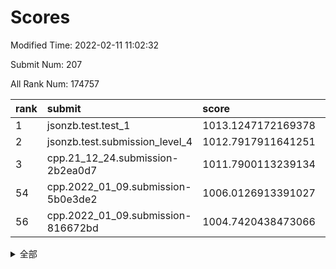 # Scores

Modified Time: 2022-02-11 11:02:32

Submit Num: 207

All Rank Num: 174757

| rank |               submit               |       score        |       sigma        | pk_num |
| :--- | :--------------------------------- | :----------------- | :----------------- | :----- |
| 1    | jsonzb.test.test_1                 | 1013.1247172169378 | 0.8259166345704506 | 3375   |
| 2    | jsonzb.test.submission_level_4     | 1012.7917911641251 | 0.7918735262376594 | 3380   |
| 3    | cpp.21_12_24.submission-2b2ea0d7   | 1011.7900113239134 | 0.7667357821336613 | 3376   |
| 54   | cpp.2022_01_09.submission-5b0e3de2 | 1006.0126913391027 | 0.7243978526274434 | 3377   |
| 56   | cpp.2022_01_09.submission-816672bd | 1004.7420438473066 | 0.7174654267549622 | 3373   |


<details>
<summary>全部</summary>

| rank |                 submit                 |       score        |       sigma        | pk_num |
| :--- | :------------------------------------- | :----------------- | :----------------- | :----- |
| 1    | jsonzb.test.test_1                     | 1013.1247172169378 | 0.8259166345704506 | 3375   |
| 2    | jsonzb.test.submission_level_4         | 1012.7917911641251 | 0.7918735262376594 | 3380   |
| 3    | cpp.21_12_24.submission-2b2ea0d7       | 1011.7900113239134 | 0.7667357821336613 | 3376   |
| 4    | gobigger.level_3.submission_level_3_28 | 1011.2563732315996 | 0.7910230383157273 | 3377   |
| 5    | gobigger.level_3.submission_level_3_46 | 1011.0285731852307 | 0.7608016455931186 | 3373   |
| 6    | gobigger.level_3.submission_level_3_15 | 1010.9939340214713 | 0.7700860422382345 | 3378   |
| 7    | gobigger.level_3.submission_level_3_45 | 1010.9403215799133 | 0.7821747714258388 | 3376   |
| 8    | gobigger.level_3.submission_level_3_48 | 1010.8805110470937 | 0.7668900760533796 | 3376   |
| 9    | gobigger.level_3.submission_level_3_1  | 1010.8595113711084 | 0.7620150898354744 | 3382   |
| 10   | gobigger.level_3.submission_level_3_10 | 1010.8039222158258 | 0.7675267690706921 | 3376   |
| 11   | gobigger.level_3.submission_level_3_36 | 1010.7882783902436 | 0.741690187106604  | 3380   |
| 12   | gobigger.level_3.submission_level_3_43 | 1010.7616487728253 | 0.7606407524150253 | 3378   |
| 13   | gobigger.level_3.submission_level_3_32 | 1010.706492943237  | 0.7981419876823881 | 3381   |
| 14   | gobigger.level_3.submission_level_3_9  | 1010.6566549352904 | 0.7559741560981957 | 3381   |
| 15   | gobigger.level_3.submission_level_3_41 | 1010.6185109067197 | 0.7751145930710195 | 3378   |
| 16   | gobigger.level_3.submission_level_3_5  | 1010.5042477397581 | 0.7832168824596492 | 3380   |
| 17   | gobigger.level_3.submission_level_3_29 | 1010.4764074178327 | 0.7536483661391284 | 3378   |
| 18   | gobigger.level_3.submission_level_3_20 | 1010.41591000127   | 0.7641674983695684 | 3377   |
| 19   | gobigger.level_3.submission_level_3_22 | 1010.3698661793038 | 0.7675586237507303 | 3371   |
| 20   | gobigger.level_3.submission_level_3_42 | 1010.3038555174315 | 0.767961720993679  | 3374   |
| 21   | gobigger.level_3.submission_level_3_27 | 1010.228772852603  | 0.7717535414583212 | 3377   |
| 22   | gobigger.level_3.submission_level_3_16 | 1010.1800017324772 | 0.7484946412330449 | 3376   |
| 23   | gobigger.level_3.submission_level_3_18 | 1010.12783757545   | 0.7572242764129135 | 3379   |
| 24   | gobigger.level_3.submission_level_3_38 | 1010.1059594866883 | 0.7598073045880734 | 3376   |
| 25   | gobigger.level_3.submission_level_3_23 | 1010.1057799390542 | 0.7569361320997133 | 3376   |
| 26   | gobigger.level_3.submission_level_3_25 | 1010.0958052311711 | 0.7687535856385186 | 3374   |
| 27   | gobigger.level_3.submission_level_3_12 | 1010.0286842974035 | 0.7613257265897886 | 3377   |
| 28   | gobigger.level_3.submission_level_3_6  | 1010.0041105367346 | 0.7613607934415775 | 3376   |
| 29   | gobigger.level_3.submission_level_3_40 | 1009.9824737559691 | 0.7553460531445646 | 3379   |
| 30   | gobigger.level_3.submission_level_3_3  | 1009.9377619499595 | 0.7366142703435543 | 3374   |
| 31   | gobigger.level_3.submission_level_3_2  | 1009.9123040655946 | 0.7765263850216274 | 3373   |
| 32   | gobigger.level_3.submission_level_3_24 | 1009.8977267648236 | 0.761679793610325  | 3378   |
| 33   | gobigger.level_3.submission_level_3_8  | 1009.8051646226628 | 0.744224797602517  | 3374   |
| 34   | gobigger.level_3.submission_level_3_4  | 1009.8026055455271 | 0.7598183114261033 | 3375   |
| 35   | gobigger.level_3.submission_level_3_35 | 1009.773803557307  | 0.7528825454091959 | 3380   |
| 36   | gobigger.level_3.submission_level_3_0  | 1009.716992771235  | 0.7822293670327218 | 3380   |
| 37   | gobigger.level_3.submission_level_3_11 | 1009.7097346457696 | 0.7278815901564799 | 3379   |
| 38   | gobigger.level_3.submission_level_3_13 | 1009.6502940665429 | 0.7465834065594547 | 3379   |
| 39   | gobigger.level_3.submission_level_3_39 | 1009.5989223918601 | 0.746823003277715  | 3379   |
| 40   | gobigger.level_3.submission_level_3_7  | 1009.5751952221566 | 0.7726377978003923 | 3374   |
| 41   | gobigger.level_3.submission_level_3_19 | 1009.554765748853  | 0.7544725537717831 | 3377   |
| 42   | gobigger.level_3.submission_level_3_31 | 1009.4028298305819 | 0.7432662048521594 | 3373   |
| 43   | gobigger.level_3.submission_level_3_30 | 1009.3280382532672 | 0.7439514497781035 | 3377   |
| 44   | gobigger.level_3.submission_level_3_47 | 1009.261117569063  | 0.7481144928418704 | 3376   |
| 45   | gobigger.level_3.submission_level_3_37 | 1009.2507106427283 | 0.7312418925233845 | 3371   |
| 46   | gobigger.level_3.submission_level_3_26 | 1009.2281824493728 | 0.7697751696466707 | 3377   |
| 47   | gobigger.level_3.submission_level_3_21 | 1009.2109773546799 | 0.766532110120992  | 3374   |
| 48   | gobigger.level_3.submission_level_3_34 | 1009.1431611933377 | 0.7419348151413371 | 3379   |
| 49   | gobigger.level_3.submission_level_3_33 | 1008.9246210150595 | 0.7486051279516931 | 3372   |
| 50   | gobigger.level_3.submission_level_3_49 | 1008.8860315883607 | 0.7444950390228214 | 3377   |
| 51   | gobigger.level_3.submission_level_3_44 | 1008.7123273776232 | 0.7444399731992316 | 3378   |
| 52   | gobigger.level_3.submission_level_3_14 | 1008.4990063015649 | 0.7430238939980582 | 3373   |
| 53   | gobigger.level_3.submission_level_3_17 | 1008.4842655716579 | 0.7310283123287021 | 3382   |
| 54   | cpp.2022_01_09.submission-5b0e3de2     | 1006.0126913391027 | 0.7243978526274434 | 3377   |
| 55   | gobigger.level_1.submission_level_1_10 | 1004.9252462376404 | 0.7216785079885669 | 3376   |
| 56   | cpp.2022_01_09.submission-816672bd     | 1004.7420438473066 | 0.7174654267549622 | 3373   |
| 57   | gobigger.level_1.submission_level_1_21 | 1004.5590174979374 | 0.7252619520585342 | 3373   |
| 58   | gobigger.level_1.submission_level_1_27 | 1004.4288940812432 | 0.7296949095196431 | 3376   |
| 59   | gobigger.level_1.submission_level_1_29 | 1004.3854662997952 | 0.7209234257706465 | 3378   |
| 60   | gobigger.level_1.submission_level_1_2  | 1004.3242031487177 | 0.6991443119046072 | 3375   |
| 61   | gobigger.level_1.submission_level_1_6  | 1004.3179983414815 | 0.7263141844958906 | 3377   |
| 62   | gobigger.level_1.submission_level_1_22 | 1004.2136709836617 | 0.716986862814316  | 3372   |
| 63   | gobigger.level_1.submission_level_1_31 | 1004.1512878263245 | 0.7188494349409004 | 3378   |
| 64   | gobigger.level_1.submission_level_1_26 | 1004.1015338508448 | 0.7218212609374591 | 3378   |
| 65   | gobigger.level_1.submission_level_1_20 | 1004.0363398637691 | 0.7309016119126651 | 3382   |
| 66   | gobigger.level_1.submission_level_1_15 | 1003.8396002796417 | 0.7114796082745627 | 3371   |
| 67   | gobigger.level_1.submission_level_1_41 | 1003.8064439251605 | 0.7111226630687429 | 3377   |
| 68   | gobigger.level_1.submission_level_1_23 | 1003.6964885708833 | 0.7117072038580073 | 3380   |
| 69   | gobigger.level_1.submission_level_1_30 | 1003.6425246391127 | 0.7209298296416035 | 3380   |
| 70   | gobigger.level_1.submission_level_1_33 | 1003.4475079952985 | 0.7214771025620698 | 3379   |
| 71   | gobigger.level_1.submission_level_1_34 | 1003.4348711431929 | 0.7191101619425272 | 3374   |
| 72   | gobigger.level_1.submission_level_1_14 | 1003.4315427890018 | 0.7066407993706865 | 3377   |
| 73   | gobigger.level_1.submission_level_1_43 | 1003.4126049558529 | 0.7107862961080084 | 3379   |
| 74   | gobigger.level_1.submission_level_1_39 | 1003.4031402247383 | 0.7109181505726848 | 3376   |
| 75   | gobigger.level_1.submission_level_1_3  | 1003.3941073588757 | 0.7151789197993664 | 3379   |
| 76   | gobigger.level_1.submission_level_1_38 | 1003.3911646256927 | 0.7220190585934342 | 3374   |
| 77   | gobigger.level_1.submission_level_1_16 | 1003.3778848643938 | 0.7042450037078484 | 3378   |
| 78   | gobigger.level_1.submission_level_1_46 | 1003.3094428394483 | 0.7212891800772749 | 3377   |
| 79   | gobigger.level_1.submission_level_1_4  | 1003.2694082701508 | 0.7198409312628313 | 3377   |
| 80   | gobigger.level_1.submission_level_1_35 | 1003.2103175266236 | 0.7183728007544533 | 3374   |
| 81   | gobigger.level_1.submission_level_1_17 | 1003.16775483973   | 0.701002213868542  | 3379   |
| 82   | gobigger.level_1.submission_level_1_42 | 1003.1583185423417 | 0.7291114546717778 | 3378   |
| 83   | gobigger.level_1.submission_level_1_11 | 1003.1477833428543 | 0.7173040691081937 | 3374   |
| 84   | gobigger.level_1.submission_level_1_24 | 1003.1409937829354 | 0.7078479048844858 | 3379   |
| 85   | gobigger.level_1.submission_level_1_36 | 1003.1386906087874 | 0.7087761557927534 | 3379   |
| 86   | gobigger.level_1.submission_level_1_0  | 1003.1245143283297 | 0.7160227655544384 | 3370   |
| 87   | gobigger.level_1.submission_level_1_1  | 1003.1137367224779 | 0.7209461212185941 | 3380   |
| 88   | gobigger.level_1.submission_level_1_47 | 1003.0884857735296 | 0.7268529479277769 | 3377   |
| 89   | gobigger.level_1.submission_level_1_48 | 1002.9688978334345 | 0.7293249281007324 | 3376   |
| 90   | gobigger.level_1.submission_level_1_9  | 1002.9673351004614 | 0.7187435061439101 | 3376   |
| 91   | gobigger.level_1.submission_level_1_13 | 1002.9273936783949 | 0.7179358156747618 | 3377   |
| 92   | gobigger.level_1.submission_level_1_37 | 1002.9217886790145 | 0.7181190636960845 | 3370   |
| 93   | gobigger.level_1.submission_level_1_19 | 1002.9072925181621 | 0.7238062580790592 | 3378   |
| 94   | gobigger.level_1.submission_level_1_32 | 1002.8930460286316 | 0.7118036583214201 | 3379   |
| 95   | gobigger.level_1.submission_level_1_8  | 1002.863717454141  | 0.7255812884669365 | 3381   |
| 96   | gobigger.level_1.submission_level_1_49 | 1002.7609223617878 | 0.7140730788962973 | 3379   |
| 97   | gobigger.level_1.submission_level_1_45 | 1002.5498370681281 | 0.7026457817151105 | 3376   |
| 98   | gobigger.level_1.submission_level_1_44 | 1002.5351493548447 | 0.7122737731867321 | 3377   |
| 99   | gobigger.level_1.submission_level_1_5  | 1002.4323389150626 | 0.7184821641288748 | 3380   |
| 100  | gobigger.level_1.submission_level_1_40 | 1002.4281415942326 | 0.7174557409203632 | 3374   |
| 101  | gobigger.level_1.submission_level_1_18 | 1002.4099822281717 | 0.7103294796825956 | 3382   |
| 102  | gobigger.level_1.submission_level_1_7  | 1002.2994533043325 | 0.7119737780364754 | 3381   |
| 103  | gobigger.level_1.submission_level_1_25 | 1002.1972511125224 | 0.7139749036164115 | 3380   |
| 104  | gobigger.level_1.submission_level_1_12 | 1002.033739658798  | 0.7203057210484604 | 3380   |
| 105  | gobigger.level_1.submission_level_1_28 | 1001.7773282501917 | 0.7229379992697198 | 3377   |
| 106  | gobigger.random.submission_random_32   | 997.2943649740855  | 0.6953914828880222 | 3380   |
| 107  | gobigger.random.submission_random_21   | 997.1377013457018  | 0.7043501330557489 | 3381   |
| 108  | gobigger.random.submission_random_18   | 996.7752786207031  | 0.7099596132027667 | 3381   |
| 109  | gobigger.random.submission_random_24   | 996.7375971515315  | 0.7138516069541949 | 3374   |
| 110  | gobigger.random.submission_random_31   | 996.7111506521252  | 0.7145205619965804 | 3378   |
| 111  | gobigger.random.submission_random_36   | 996.7104894638505  | 0.7078203655204908 | 3379   |
| 112  | gobigger.random.submission_random_8    | 996.689731469738   | 0.7120897196153079 | 3378   |
| 113  | gobigger.random.submission_random_2    | 996.4971710911445  | 0.7149405202937615 | 3376   |
| 114  | gobigger.random.submission_random_7    | 996.4383892623702  | 0.7081258520911893 | 3380   |
| 115  | gobigger.random.submission_random_17   | 996.3738605345916  | 0.7092398729589714 | 3380   |
| 116  | gobigger.random.submission_random_16   | 996.3594141163375  | 0.721339771648202  | 3379   |
| 117  | gobigger.random.submission_random_25   | 996.2417442825323  | 0.7192057259558724 | 3380   |
| 118  | gobigger.random.submission_random_26   | 996.2162029753307  | 0.7017222459086052 | 3377   |
| 119  | gobigger.random.submission_random_29   | 996.1898260921556  | 0.7029756222167535 | 3376   |
| 120  | gobigger.random.submission_random_10   | 996.1872922915906  | 0.7168116291602957 | 3379   |
| 121  | gobigger.random.submission_random_14   | 996.1481755152089  | 0.7095390350559359 | 3376   |
| 122  | gobigger.random.submission_random_6    | 996.1396438497326  | 0.7163392023265046 | 3376   |
| 123  | gobigger.random.submission_random_3    | 996.103080987982   | 0.7263685712857755 | 3373   |
| 124  | gobigger.random.submission_random_12   | 996.0558060061248  | 0.7027643085323316 | 3375   |
| 125  | gobigger.random.submission_random_44   | 996.050534601931   | 0.7082183888636114 | 3378   |
| 126  | gobigger.random.submission_random_39   | 996.0440220807941  | 0.702703857074738  | 3377   |
| 127  | gobigger.random.submission_random_43   | 996.0233239371487  | 0.7146782516953484 | 3380   |
| 128  | gobigger.random.submission_random_30   | 995.9968918127367  | 0.6969294915385733 | 3379   |
| 129  | gobigger.random.submission_random_42   | 995.9533517046441  | 0.7115829614570702 | 3375   |
| 130  | gobigger.random.submission_random_38   | 995.9525523869664  | 0.7297943367293086 | 3379   |
| 131  | gobigger.random.submission_random_0    | 995.89553523098    | 0.7118552894690848 | 3383   |
| 132  | gobigger.random.submission_random_40   | 995.8778261293734  | 0.7143875558741221 | 3371   |
| 133  | gobigger.random.submission_random_27   | 995.8702260892856  | 0.7083424019663461 | 3374   |
| 134  | gobigger.random.submission_random_4    | 995.8591705493119  | 0.7147151928872212 | 3376   |
| 135  | gobigger.random.submission_random_23   | 995.7678271429843  | 0.7133629614249377 | 3377   |
| 136  | gobigger.random.submission_random_46   | 995.7558198018188  | 0.7011170807142855 | 3374   |
| 137  | gobigger.random.submission_random_11   | 995.7098582300316  | 0.7253271939694427 | 3377   |
| 138  | gobigger.random.submission_random_48   | 995.6762311889554  | 0.7034036437798463 | 3378   |
| 139  | gobigger.random.submission_random_33   | 995.6704936110074  | 0.7021443570618653 | 3374   |
| 140  | gobigger.random.submission_random_37   | 995.6498261013805  | 0.7167482248166904 | 3376   |
| 141  | gobigger.random.submission_random_28   | 995.5872984629852  | 0.7224004401948508 | 3380   |
| 142  | gobigger.random.submission_random_34   | 995.555712146987   | 0.7084988072133815 | 3381   |
| 143  | gobigger.random.submission_random_19   | 995.4746718330853  | 0.7176360941141099 | 3374   |
| 144  | gobigger.random.submission_random_41   | 995.4396782700055  | 0.7081010840843375 | 3376   |
| 145  | gobigger.random.submission_random_45   | 995.4006029389337  | 0.7127541251960636 | 3372   |
| 146  | gobigger.random.submission_random_35   | 995.3963115098737  | 0.7118997485664388 | 3377   |
| 147  | gobigger.random.submission_random_9    | 995.374320859515   | 0.7258218860541406 | 3376   |
| 148  | gobigger.random.submission_random_5    | 995.3473746102294  | 0.7185196963380414 | 3377   |
| 149  | gobigger.random.submission_random_15   | 995.3279258243626  | 0.704972589025235  | 3374   |
| 150  | gobigger.random.submission_random_13   | 995.2575660757434  | 0.7133837887163197 | 3372   |
| 151  | gobigger.random.submission_random_49   | 995.2145338893538  | 0.712001512544618  | 3378   |
| 152  | gobigger.random.submission_random_22   | 995.1725623217673  | 0.7044258200919844 | 3378   |
| 153  | gobigger.random.submission_random_47   | 995.1625796866767  | 0.7108543175391376 | 3378   |
| 154  | gobigger.random.submission_random_1    | 995.1453492700535  | 0.7333823878450065 | 3377   |
| 155  | gobigger.random.submission_random_20   | 994.7249580281198  | 0.716408352266426  | 3375   |
| 156  | gobigger.level_2.submission_level_2_14 | 993.9402145527863  | 0.7292627982708033 | 3382   |
| 157  | gobigger.level_2.submission_level_2_25 | 993.830717232807   | 0.7572143297811926 | 3375   |
| 158  | gobigger.level_2.submission_level_2_49 | 993.6965758130247  | 0.732049790518269  | 3374   |
| 159  | gobigger.level_2.submission_level_2_20 | 993.5881076596539  | 0.7156674238937253 | 3376   |
| 160  | gobigger.level_2.submission_level_2_21 | 993.5389224870779  | 0.7425959839535055 | 3374   |
| 161  | gobigger.level_2.submission_level_2_2  | 993.0490592237367  | 0.7489837156070207 | 3378   |
| 162  | gobigger.level_2.submission_level_2_42 | 993.0091731893498  | 0.7416309285285284 | 3377   |
| 163  | gobigger.level_2.submission_level_2_38 | 992.9095941378009  | 0.7364635467703897 | 3379   |
| 164  | gobigger.level_2.submission_level_2_18 | 992.7907733851368  | 0.7464332051136179 | 3374   |
| 165  | gobigger.level_2.submission_level_2_35 | 992.731962713848   | 0.743089632368152  | 3377   |
| 166  | gobigger.level_2.submission_level_2_30 | 992.6234282035136  | 0.7404611368761832 | 3379   |
| 167  | gobigger.level_2.submission_level_2_22 | 992.6178847004094  | 0.7296493216154993 | 3378   |
| 168  | gobigger.level_2.submission_level_2_36 | 992.5787976737611  | 0.7319813778272103 | 3378   |
| 169  | gobigger.level_2.submission_level_2_27 | 992.5328724442525  | 0.7445747890597377 | 3372   |
| 170  | gobigger.level_2.submission_level_2_24 | 992.4819396027655  | 0.7508538251572339 | 3378   |
| 171  | gobigger.level_2.submission_level_2_13 | 992.2782744751455  | 0.736172495435899  | 3377   |
| 172  | gobigger.level_2.submission_level_2_48 | 992.2743832974951  | 0.747350615007162  | 3378   |
| 173  | gobigger.level_2.submission_level_2_31 | 992.2660850823306  | 0.7396024496668641 | 3374   |
| 174  | gobigger.level_2.submission_level_2_43 | 992.2649351717663  | 0.7484448603827019 | 3375   |
| 175  | gobigger.level_2.submission_level_2_8  | 992.2366096122614  | 0.7518551014126986 | 3369   |
| 176  | gobigger.level_2.submission_level_2_10 | 992.2050895063885  | 0.7444172602132104 | 3377   |
| 177  | gobigger.level_2.submission_level_2_11 | 992.1846247782651  | 0.7457266955463292 | 3370   |
| 178  | gobigger.level_2.submission_level_2_7  | 992.0857798213732  | 0.7493743625843885 | 3374   |
| 179  | gobigger.level_2.submission_level_2_40 | 992.0752230491946  | 0.7445568632588393 | 3382   |
| 180  | gobigger.level_2.submission_level_2_17 | 992.0363305625874  | 0.7401224637705723 | 3377   |
| 181  | gobigger.level_2.submission_level_2_9  | 991.9500638236809  | 0.7455355714797589 | 3373   |
| 182  | gobigger.level_2.submission_level_2_23 | 991.8886127559396  | 0.7468311956430623 | 3379   |
| 183  | gobigger.level_2.submission_level_2_5  | 991.7705750515697  | 0.7399159519131672 | 3376   |
| 184  | gobigger.level_2.submission_level_2_6  | 991.7272797907859  | 0.7413137687648464 | 3370   |
| 185  | gobigger.level_2.submission_level_2_37 | 991.6807533366782  | 0.7660301054504218 | 3380   |
| 186  | gobigger.level_2.submission_level_2_0  | 991.6234925465425  | 0.7392737263801515 | 3375   |
| 187  | gobigger.level_2.submission_level_2_29 | 991.6106378132349  | 0.7475067762658589 | 3379   |
| 188  | gobigger.level_2.submission_level_2_41 | 991.5693560911145  | 0.7677366345390797 | 3375   |
| 189  | gobigger.level_2.submission_level_2_44 | 991.5420399581209  | 0.7501455935929023 | 3376   |
| 190  | gobigger.level_2.submission_level_2_4  | 991.4733657823969  | 0.7676703743134682 | 3379   |
| 191  | gobigger.level_2.submission_level_2_16 | 991.4186478807724  | 0.7583129699294305 | 3378   |
| 192  | gobigger.level_2.submission_level_2_32 | 991.3365788767613  | 0.7597531101703211 | 3379   |
| 193  | gobigger.level_2.submission_level_2_1  | 991.2241359226475  | 0.7477710241912077 | 3383   |
| 194  | gobigger.level_2.submission_level_2_46 | 991.2150440348327  | 0.7423120230341351 | 3377   |
| 195  | gobigger.level_2.submission_level_2_39 | 991.1928625191971  | 0.7562393001251272 | 3378   |
| 196  | gobigger.level_2.submission_level_2_28 | 991.1878973404637  | 0.771649808850929  | 3380   |
| 197  | gobigger.level_2.submission_level_2_34 | 991.1224392057331  | 0.7766635384993593 | 3378   |
| 198  | gobigger.level_2.submission_level_2_47 | 991.0500237936272  | 0.7517559418549128 | 3377   |
| 199  | gobigger.level_2.submission_level_2_12 | 990.9854831847624  | 0.7467170310483054 | 3378   |
| 200  | gobigger.level_2.submission_level_2_45 | 990.9705005647068  | 0.7603618305130717 | 3383   |
| 201  | gobigger.level_2.submission_level_2_15 | 990.7603420364594  | 0.7804782210479928 | 3377   |
| 202  | gobigger.level_2.submission_level_2_19 | 990.5886673429533  | 0.7781083407138866 | 3381   |
| 203  | gobigger.level_2.submission_level_2_33 | 990.4646400019261  | 0.758664849928812  | 3378   |
| 204  | gobigger.level_2.submission_level_2_26 | 990.2843045504299  | 0.7640705111674463 | 3379   |
| 205  | gobigger.level_2.submission_level_2_3  | 990.2256702180259  | 0.7734838343311298 | 3377   |
| 206  | gobigger.none.submission_none_0        | 977.9230676620612  | 1.2662641309023832 | 3377   |
| 207  | gobigger.none.submission_none_1        | 977.646668332673   | 1.2643681314469775 | 3380   |

</details>